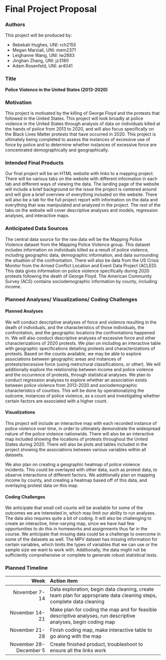 Final Project Proposal
================

### Authors

This project will be produced by:

  - Rebekah Hughes, UNI: rch2155
  - Megan Marziali, UNI: mem2371
  - Leighanne Wang, UNI: lw2883
  - Jinghan Zhang, UNI: jz3180
  - Adam Rosenfeld, UNI: ar4041

### Title

**Police Violence in the United States (2013-2020)**

### Motivation

This project is motivated by the killing of George Floyd and the
protests that followed in the United States. This project will look
broadly at police violence in the United States through analysis of data
on individuals killed at the hands of police from 2013 to 2020, and will
also focus specifically on the Black Lives Matter protests that have
occurred in 2020. This project is ultimately being completed to assess
the instances of excessive use of force by police and to determine
whether instances of excessive force are concentrated demographically
and geographically.

### Intended Final Products

Our final project will be an HTML website with links to a mapping
project. There will be various tabs on the website with different
information in each tab and different ways of viewing the data. The
landing page of the website will include a brief background on the issue
the project is centered around and will give a brief overview of
everything included on the website. There will also be a tab for the
full project report with information on the data and everything that was
manipulated and analyzed in the project. The rest of the tabs on the
website will cover descriptive analyses and models, regression analyses,
and interactive maps.

### Anticipated Data Sources

The central data source for the raw data will be the Mapping Police
Violence dataset from the Mapping Police Violence group. This dataset
includes information on individuals killed as a result of police
violence, including geographic data, demographic information, and data
surrounding the situation of the confrontation. There will also be data
from the US Crisis Monitor from the Armed Conflict Location and Event
Data Project (ACLED). This data gives information on police violence
specifically during 2020 protests following the death of George Floyd.
The American Community Survey (ACS) contains sociodemographic
information by county, including income.

### Planned Analyses/ Visualizations/ Coding Challenges

#### Planned Analyses

We will conduct descriptive analyses of force and violence resulting in
the death of individuals, and the characteristics of those individuals,
the confrontation, and the geographic locations the confrontations
happened in. We will also conduct descriptive analyses of excessive
force and other characterizations of 2020 protests. We plan on including
an interactive table with geographic specifications detailing protests
and characterizations of protests. Based on the counts available, we may
be able to explore associations between geographic areas and instances
of protests/excessive force (using metro/rural classifications, or
other). We will additionally explore the relationship between income and
police violence and the occurrence of protests, through statistical
analyses. We plan to conduct regression analyses to explore whether an
association exists between police violence from 2013-2020 and
sociodemographic characteristics of counties. This will be done by
operationalizing the outcome, instances of police violence, as a count
and investigating whether certain factors are associated with a higher
count.

#### Visualizations

This project will include an interactive map with each recorded instance
of police violence over time, in order to ultimately demonstrate the
widespread nature of the police violence nationwide. There will also be
an interactive map included showing the locations of protests throughout
the United States during 2020. There will also be plots and tables
included in the project showing the associations between various
variables within all datasets.

We also plan on creating a geographic heatmap of police violence
incidents. This could be overlayed with other data, such as protest
data, to observe interactions of different factors. We additionally plan
on mapping income by county, and creating a heatmap based off of this
data, and overlaying protest data on this map.

#### Coding Challenges

We anticipate that small cell counts will be available for some of the
outcomes we are interested in, which may limit our ability to run
analyses. The data also requires quite a bit of coding. It will also be
challenging to create an interactive, time-varying map, since we have
had few opportunities to do this in homeworks and assignments thus far
in the course. We anticipate that missing data could be a challenge to
overcome in some of the datasets as well. The MPV dataset has missing
information for certain variables, which limits the types of variables
that we can use or the sample size we want to work with. Additionally,
the data might not be sufficiently comprehensive or complete to generate
robust statistical tests.

### Planned Timeline

|                   Week | Action item                                                                                                         |
| ---------------------: | :------------------------------------------------------------------------------------------------------------------ |
|          November 7-14 | Data exploration, begin data cleaning, create team plan for appropriate data cleaning steps, complete data cleaning |
|         November 14-21 | Make plan for coding the map and for feasible descriptive analyses, run descriptive analyses, begin coding map      |
|         November 21-28 | Finish coding map, make interactive table to go along with the map                                                  |
| November 28-December 5 | Create finished product, troubleshoot to ensure all the links work                                                  |
